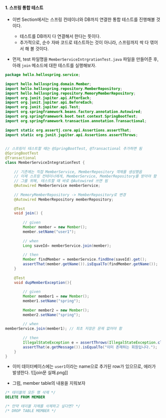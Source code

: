 
#### 1. 스프링 통합 테스트

- 이번 Section에서는 스프링 컨테이너와 DB까지 연결한 통합 테스트를 진행해볼 것이다.
	- 테스트를 DB까지 다 연결해서 한다는 뜻이다.
	- 추가적으로, 순수 자바 코드로 테스트하는 것이 아니라, 스프링까지 싹 다 엮어서 해 볼 것이다.

- 먼저, test 파일명을 `MemberServiceIntrgrationTest.java` 파일을 만들어준 후, 아래 `join` 메소드에 대한 테스트를 실행해보자.
```java
package hello.hellospring.service;  
  
import hello.hellospring.domain.Member;  
import hello.hellospring.repository.MemberRepository;  
import hello.hellospring.repository.MemoryMemberRepository;  
import org.junit.jupiter.api.AfterEach;  
import org.junit.jupiter.api.BeforeEach;  
import org.junit.jupiter.api.Test;  
import org.springframework.beans.factory.annotation.Autowired;  
import org.springframework.boot.test.context.SpringBootTest;  
import org.springframework.transaction.annotation.Transactional;  
  
import static org.assertj.core.api.Assertions.assertThat;  
import static org.junit.jupiter.api.Assertions.assertThrows;  
  
  
// 스프링이 테스트할 때는 @SpringBootTest, @Transactional 추가하면 됨  
@SpringBootTest  
@Transactional  
class MemberServiceIntegrationTest {  
  
    // 기존에는 직접 MemberService, MemberRepository 객체를 생성했음  
    // 이제 스프링 컨테이너에게, MemberService, MemberRepository를 받아야 함  
    // 그를 위해, 테스트할 때 바로 @Autowired 쓰면 됨  
    @Autowired MemberService memberService;  
  
    // MemoryMemberRepository -> MemberRepository로 변경  
    @Autowired MemberRepository memberRepository;  
  
    @Test  
    void join() {  
  
        // given  
        Member member = new Member();  
        member.setName("user1");  
  
        // when  
        Long saveId= memberService.join(member);  
  
        // then  
        Member findMember = memberService.findOne(saveId).get();  
        assertThat(member.getName()).isEqualTo(findMember.getName());  
    }  
  
    @Test  
    void dupMemberException(){  
  
        // given  
        Member member1 = new Member();  
        member1.setName("spring");  
  
        Member member2 = new Member();  
        member2.setName("spring");  
  
        // when   
memberService.join(member1); // 최초 저장은 문제 없어야 함  
  
        // then  
        IllegalStateException e = assertThrows(IllegalStateException.class, () -> memberService.join(member2));  
        assertThat(e.getMessage()).isEqualTo("이미 존재하는 회원입니다."); 
    }  
}
```

- 이미 데이터베이스에는 `user1`이라는 name으로 추가된 row가 있으므로, 에러가 발생한다.
![[join문 실패.png]]

- 그럼, member table의 내용을 지워보자
```sql
/* 테이블의 모든 행 삭제 */
DELETE FROM MEMBER

/* 만약 테이블 자체를 삭제하고 싶다면? */
/* DROP TABLE MEMBER */
```
